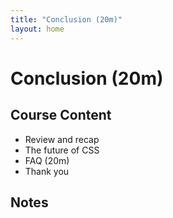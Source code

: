 ```yaml
---
title: "Conclusion (20m)"
layout: home
---
```


# Conclusion (20m)

## Course Content

- Review and recap
- The future of CSS
- FAQ (20m)
- Thank you

## Notes

